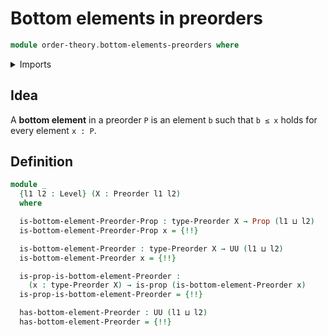 # Bottom elements in preorders

```agda
module order-theory.bottom-elements-preorders where
```

<details><summary>Imports</summary>

```agda
open import foundation.dependent-pair-types
open import foundation.propositions
open import foundation.universe-levels

open import order-theory.preorders
```

</details>

## Idea

A **bottom element** in a preorder `P` is an element `b` such that `b ≤ x` holds
for every element `x : P`.

## Definition

```agda
module _
  {l1 l2 : Level} (X : Preorder l1 l2)
  where

  is-bottom-element-Preorder-Prop : type-Preorder X → Prop (l1 ⊔ l2)
  is-bottom-element-Preorder-Prop x = {!!}

  is-bottom-element-Preorder : type-Preorder X → UU (l1 ⊔ l2)
  is-bottom-element-Preorder x = {!!}

  is-prop-is-bottom-element-Preorder :
    (x : type-Preorder X) → is-prop (is-bottom-element-Preorder x)
  is-prop-is-bottom-element-Preorder = {!!}

  has-bottom-element-Preorder : UU (l1 ⊔ l2)
  has-bottom-element-Preorder = {!!}
```
